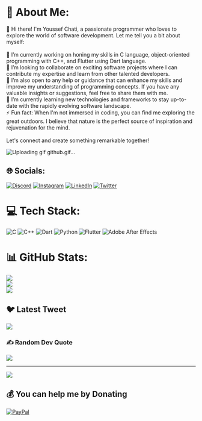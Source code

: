# 💫 About Me:
👋 Hi there! I'm Youssef Chati, a passionate programmer who loves to explore the world of software development. Let me tell you a bit about myself:<br><br>🔭 I’m currently working on honing my skills in C language, object-oriented programming with C++, and Flutter using Dart language.<br>👯 I’m looking to collaborate on exciting software projects where I can contribute my expertise and learn from other talented developers.<br>🤝 I’m also open to any help or guidance that can enhance my skills and improve my understanding of programming concepts. If you have any valuable insights or suggestions, feel free to share them with me.<br>🌱 I’m currently learning new technologies and frameworks to stay up-to-date with the rapidly evolving software landscape. <br>⚡ Fun fact: When I'm not immersed in coding, you can find me exploring the great outdoors. I believe that nature is the perfect source of inspiration and rejuvenation for the mind.<br><br>Let's connect and create something remarkable together!

![Uploading gif github.gif…]()


## 🌐 Socials:
[![Discord](https://img.shields.io/badge/Discord-%237289DA.svg?logo=discord&logoColor=white)](https://discord.gg/kaiito#8057) [![Instagram](https://img.shields.io/badge/Instagram-%23E4405F.svg?logo=Instagram&logoColor=white)](https://instagram.com/youssef.vfx) [![LinkedIn](https://img.shields.io/badge/LinkedIn-%230077B5.svg?logo=linkedin&logoColor=white)](https://linkedin.com/in/linkedin.com/in/youssef-chati/) [![Twitter](https://img.shields.io/badge/Twitter-%231DA1F2.svg?logo=Twitter&logoColor=white)](https://twitter.com/@Certifiekacchan) 

# 💻 Tech Stack:
![C](https://img.shields.io/badge/c-%2300599C.svg?style=for-the-badge&logo=c&logoColor=white) ![C++](https://img.shields.io/badge/c++-%2300599C.svg?style=for-the-badge&logo=c%2B%2B&logoColor=white) ![Dart](https://img.shields.io/badge/dart-%230175C2.svg?style=for-the-badge&logo=dart&logoColor=white) ![Python](https://img.shields.io/badge/python-3670A0?style=for-the-badge&logo=python&logoColor=ffdd54) ![Flutter](https://img.shields.io/badge/Flutter-%2302569B.svg?style=for-the-badge&logo=Flutter&logoColor=white) ![Adobe After Effects](https://img.shields.io/badge/Adobe%20After%20Effects-9999FF.svg?style=for-the-badge&logo=Adobe%20After%20Effects&logoColor=white)
# 📊 GitHub Stats:
![](https://github-readme-stats.vercel.app/api?username=YoussefChati&theme=tokyonight&hide_border=true&include_all_commits=true&count_private=false)<br/>
![](https://github-readme-streak-stats.herokuapp.com/?user=YoussefChati&theme=tokyonight&hide_border=true)<br/>
![](https://github-readme-stats.vercel.app/api/top-langs/?username=YoussefChati&theme=tokyonight&hide_border=true&include_all_commits=true&count_private=false&layout=compact)

## 🐦 Latest Tweet
[![](https://gtce.itsvg.in/api?username=@Certifiekacchan)](https://github.com/VishwaGauravIn/github-twitter-card-embed)

### ✍️ Random Dev Quote
![](https://quotes-github-readme.vercel.app/api?type=horizontal&theme=radical)

---
[![](https://visitcount.itsvg.in/api?id=YoussefChati&icon=0&color=0)](https://visitcount.itsvg.in)

  ## 💰 You can help me by Donating
  [![PayPal](https://img.shields.io/badge/PayPal-00457C?style=for-the-badge&logo=paypal&logoColor=white)](https://paypal.me/PayPal.Me/YoussefChati) 

  
<!-- Proudly created with GPRM ( https://gprm.itsvg.in ) -->
